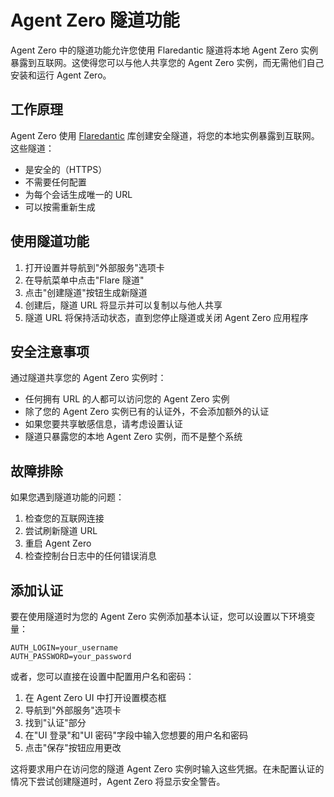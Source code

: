 # Agent Zero 隧道功能

Agent Zero 中的隧道功能允许您使用 Flaredantic 隧道将本地 Agent Zero 实例暴露到互联网。这使得您可以与他人共享您的 Agent Zero 实例，而无需他们自己安装和运行 Agent Zero。

## 工作原理

Agent Zero 使用 [Flaredantic](https://pypi.org/project/flaredantic/) 库创建安全隧道，将您的本地实例暴露到互联网。这些隧道：

- 是安全的（HTTPS）
- 不需要任何配置
- 为每个会话生成唯一的 URL
- 可以按需重新生成

## 使用隧道功能

1. 打开设置并导航到"外部服务"选项卡
2. 在导航菜单中点击"Flare 隧道"
3. 点击"创建隧道"按钮生成新隧道
4. 创建后，隧道 URL 将显示并可以复制以与他人共享
5. 隧道 URL 将保持活动状态，直到您停止隧道或关闭 Agent Zero 应用程序

## 安全注意事项

通过隧道共享您的 Agent Zero 实例时：

- 任何拥有 URL 的人都可以访问您的 Agent Zero 实例
- 除了您的 Agent Zero 实例已有的认证外，不会添加额外的认证
- 如果您要共享敏感信息，请考虑设置认证
- 隧道只暴露您的本地 Agent Zero 实例，而不是整个系统

## 故障排除

如果您遇到隧道功能的问题：

1. 检查您的互联网连接
2. 尝试刷新隧道 URL
3. 重启 Agent Zero
4. 检查控制台日志中的任何错误消息

## 添加认证

要在使用隧道时为您的 Agent Zero 实例添加基本认证，您可以设置以下环境变量：

```
AUTH_LOGIN=your_username
AUTH_PASSWORD=your_password
```

或者，您可以直接在设置中配置用户名和密码：

1. 在 Agent Zero UI 中打开设置模态框
2. 导航到"外部服务"选项卡
3. 找到"认证"部分
4. 在"UI 登录"和"UI 密码"字段中输入您想要的用户名和密码
5. 点击"保存"按钮应用更改

这将要求用户在访问您的隧道 Agent Zero 实例时输入这些凭据。在未配置认证的情况下尝试创建隧道时，Agent Zero 将显示安全警告。